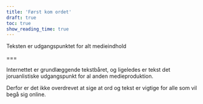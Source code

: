 ```yaml
---
title: 'Først kom ordet'
draft: true
toc: true
show_reading_time: true
---
```


Teksten er udgangspunktet for alt medieindhold

===

Internettet er grundlæggende tekstbåret, og ligeledes er tekst det joruanlistiske udgangspunkt for al anden medieproduktion.

Derfor er det ikke overdrevet at sige at ord og tekst er vigtige for alle som vil begå sig online.
